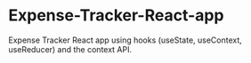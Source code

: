 # Expense-Tracker-React-app
Expense Tracker React app using hooks (useState, useContext, useReducer) and the context API.
